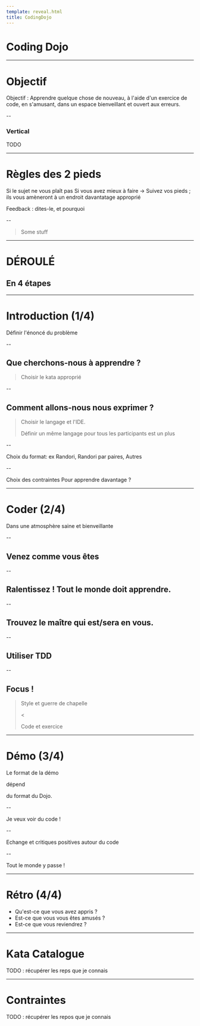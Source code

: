 ```yaml
---
template: reveal.html
title: CodingDojo
---
```


<!-- .slide: data-background="assets/images/dojo.jpg" -->
# Coding Dojo

---

# Objectif

Objectif : Apprendre quelque chose de nouveau, à l'aide d'un exercice de code, en s'amusant, dans un espace bienveillant et ouvert aux erreurs.

--

### Vertical

TODO

---

# Règles des 2 pieds

Si le sujet ne vous plaît pas
Si vous avez mieux à faire
-> Suivez vos pieds ; ils vous amèneront à un endroit davantatage approprié

Feedback : dites-le, et pourquoi


--

> Some stuff

---

# DÉROULÉ
## En 4 étapes

---

# Introduction (1/4)

Définir l'énoncé du problème

--

## Que cherchons-nous à apprendre ?

> Choisir le kata approprié

--

## Comment allons-nous nous exprimer ?

> Choisir le langage et l'IDE.
> 
> Définir un même langage pour tous les participants est un plus

--

Choix du format: ex Randori, Randori par paires, Autres

--

Choix des contraintes Pour apprendre davantage ?

---

# Coder (2/4)

Dans une atmosphère saine et bienveillante

--

## Venez comme vous êtes

--

## Ralentissez ! Tout le monde doit apprendre.

--

## Trouvez le maître qui est/sera en vous.

--

## Utiliser TDD

--

## Focus !

> Style et guerre de chapelle
>
><
>
> Code et exercice

---

# Démo (3/4)

Le format de la démo

dépend

du format du Dojo.

--

Je veux voir du code !

--

Echange et critiques positives autour du code

--

Tout le monde y passe !

---

# Rétro (4/4)

* Qu'est-ce que vous avez appris ?
* Est-ce que vous vous êtes amusés ?
* Est-ce que vous reviendrez ?

---

# Kata Catalogue

TODO : récupérer les reps que je connais

---

# Contraintes

TODO : récupérer les repos que je connais